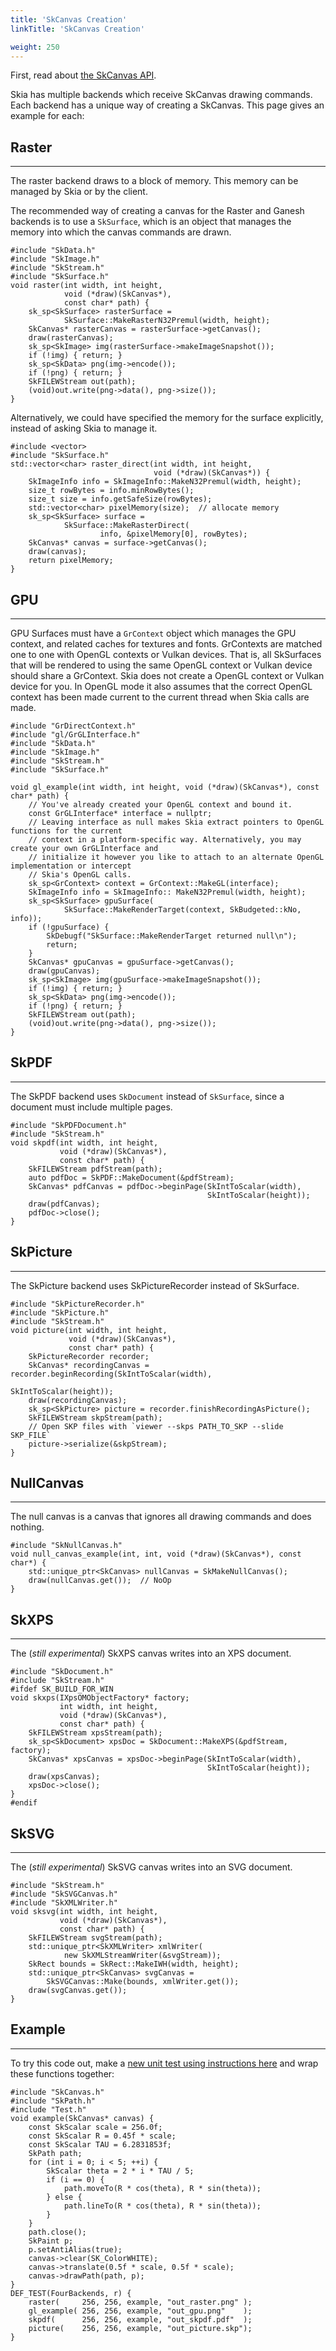 ```yaml
---
title: 'SkCanvas Creation'
linkTitle: 'SkCanvas Creation'

weight: 250
---
```


First, read about [the SkCanvas API](../skcanvas_overview).

Skia has multiple backends which receive SkCanvas drawing commands. Each backend
has a unique way of creating a SkCanvas. This page gives an example for each:

## Raster

---

The raster backend draws to a block of memory. This memory can be managed by
Skia or by the client.

The recommended way of creating a canvas for the Raster and Ganesh backends is
to use a `SkSurface`, which is an object that manages the memory into which the
canvas commands are drawn.

<!--?prettify lang=cc?-->

    #include "SkData.h"
    #include "SkImage.h"
    #include "SkStream.h"
    #include "SkSurface.h"
    void raster(int width, int height,
                void (*draw)(SkCanvas*),
                const char* path) {
        sk_sp<SkSurface> rasterSurface =
                SkSurface::MakeRasterN32Premul(width, height);
        SkCanvas* rasterCanvas = rasterSurface->getCanvas();
        draw(rasterCanvas);
        sk_sp<SkImage> img(rasterSurface->makeImageSnapshot());
        if (!img) { return; }
        sk_sp<SkData> png(img->encode());
        if (!png) { return; }
        SkFILEWStream out(path);
        (void)out.write(png->data(), png->size());
    }

Alternatively, we could have specified the memory for the surface explicitly,
instead of asking Skia to manage it.

<!--?prettify lang=cc?-->

    #include <vector>
    #include "SkSurface.h"
    std::vector<char> raster_direct(int width, int height,
                                    void (*draw)(SkCanvas*)) {
        SkImageInfo info = SkImageInfo::MakeN32Premul(width, height);
        size_t rowBytes = info.minRowBytes();
        size_t size = info.getSafeSize(rowBytes);
        std::vector<char> pixelMemory(size);  // allocate memory
        sk_sp<SkSurface> surface =
                SkSurface::MakeRasterDirect(
                        info, &pixelMemory[0], rowBytes);
        SkCanvas* canvas = surface->getCanvas();
        draw(canvas);
        return pixelMemory;
    }

## GPU

---

GPU Surfaces must have a `GrContext` object which manages the GPU context, and
related caches for textures and fonts. GrContexts are matched one to one with
OpenGL contexts or Vulkan devices. That is, all SkSurfaces that will be rendered
to using the same OpenGL context or Vulkan device should share a GrContext. Skia
does not create a OpenGL context or Vulkan device for you. In OpenGL mode it
also assumes that the correct OpenGL context has been made current to the
current thread when Skia calls are made.

<!--?prettify lang=cc?-->

    #include "GrDirectContext.h"
    #include "gl/GrGLInterface.h"
    #include "SkData.h"
    #include "SkImage.h"
    #include "SkStream.h"
    #include "SkSurface.h"

    void gl_example(int width, int height, void (*draw)(SkCanvas*), const char* path) {
        // You've already created your OpenGL context and bound it.
        const GrGLInterface* interface = nullptr;
        // Leaving interface as null makes Skia extract pointers to OpenGL functions for the current
        // context in a platform-specific way. Alternatively, you may create your own GrGLInterface and
        // initialize it however you like to attach to an alternate OpenGL implementation or intercept
        // Skia's OpenGL calls.
        sk_sp<GrContext> context = GrContext::MakeGL(interface);
        SkImageInfo info = SkImageInfo:: MakeN32Premul(width, height);
        sk_sp<SkSurface> gpuSurface(
                SkSurface::MakeRenderTarget(context, SkBudgeted::kNo, info));
        if (!gpuSurface) {
            SkDebugf("SkSurface::MakeRenderTarget returned null\n");
            return;
        }
        SkCanvas* gpuCanvas = gpuSurface->getCanvas();
        draw(gpuCanvas);
        sk_sp<SkImage> img(gpuSurface->makeImageSnapshot());
        if (!img) { return; }
        sk_sp<SkData> png(img->encode());
        if (!png) { return; }
        SkFILEWStream out(path);
        (void)out.write(png->data(), png->size());
    }

## SkPDF

---

The SkPDF backend uses `SkDocument` instead of `SkSurface`, since a document
must include multiple pages.

<!--?prettify lang=cc?-->

    #include "SkPDFDocument.h"
    #include "SkStream.h"
    void skpdf(int width, int height,
               void (*draw)(SkCanvas*),
               const char* path) {
        SkFILEWStream pdfStream(path);
        auto pdfDoc = SkPDF::MakeDocument(&pdfStream);
        SkCanvas* pdfCanvas = pdfDoc->beginPage(SkIntToScalar(width),
                                                SkIntToScalar(height));
        draw(pdfCanvas);
        pdfDoc->close();
    }

## SkPicture

---

The SkPicture backend uses SkPictureRecorder instead of SkSurface.

<!--?prettify lang=cc?-->

    #include "SkPictureRecorder.h"
    #include "SkPicture.h"
    #include "SkStream.h"
    void picture(int width, int height,
                 void (*draw)(SkCanvas*),
                 const char* path) {
        SkPictureRecorder recorder;
        SkCanvas* recordingCanvas = recorder.beginRecording(SkIntToScalar(width),
                                                            SkIntToScalar(height));
        draw(recordingCanvas);
        sk_sp<SkPicture> picture = recorder.finishRecordingAsPicture();
        SkFILEWStream skpStream(path);
        // Open SKP files with `viewer --skps PATH_TO_SKP --slide SKP_FILE`
        picture->serialize(&skpStream);
    }

## NullCanvas

---

The null canvas is a canvas that ignores all drawing commands and does nothing.

<!--?prettify lang=cc?-->

    #include "SkNullCanvas.h"
    void null_canvas_example(int, int, void (*draw)(SkCanvas*), const char*) {
        std::unique_ptr<SkCanvas> nullCanvas = SkMakeNullCanvas();
        draw(nullCanvas.get());  // NoOp
    }

## SkXPS

---

The (_still experimental_) SkXPS canvas writes into an XPS document.

<!--?prettify lang=cc?-->

    #include "SkDocument.h"
    #include "SkStream.h"
    #ifdef SK_BUILD_FOR_WIN
    void skxps(IXpsOMObjectFactory* factory;
               int width, int height,
               void (*draw)(SkCanvas*),
               const char* path) {
        SkFILEWStream xpsStream(path);
        sk_sp<SkDocument> xpsDoc = SkDocument::MakeXPS(&pdfStream, factory);
        SkCanvas* xpsCanvas = xpsDoc->beginPage(SkIntToScalar(width),
                                                SkIntToScalar(height));
        draw(xpsCanvas);
        xpsDoc->close();
    }
    #endif

## SkSVG

---

The (_still experimental_) SkSVG canvas writes into an SVG document.

<!--?prettify lang=cc?-->

    #include "SkStream.h"
    #include "SkSVGCanvas.h"
    #include "SkXMLWriter.h"
    void sksvg(int width, int height,
               void (*draw)(SkCanvas*),
               const char* path) {
        SkFILEWStream svgStream(path);
        std::unique_ptr<SkXMLWriter> xmlWriter(
                new SkXMLStreamWriter(&svgStream));
        SkRect bounds = SkRect::MakeIWH(width, height);
        std::unique_ptr<SkCanvas> svgCanvas =
            SkSVGCanvas::Make(bounds, xmlWriter.get());
        draw(svgCanvas.get());
    }

## Example

---

To try this code out, make a
[new unit test using instructions here](/docs/dev/testing/tests) and wrap these
functions together:

<!--?prettify lang=cc?-->

    #include "SkCanvas.h"
    #include "SkPath.h"
    #include "Test.h"
    void example(SkCanvas* canvas) {
        const SkScalar scale = 256.0f;
        const SkScalar R = 0.45f * scale;
        const SkScalar TAU = 6.2831853f;
        SkPath path;
        for (int i = 0; i < 5; ++i) {
            SkScalar theta = 2 * i * TAU / 5;
            if (i == 0) {
                path.moveTo(R * cos(theta), R * sin(theta));
            } else {
                path.lineTo(R * cos(theta), R * sin(theta));
            }
        }
        path.close();
        SkPaint p;
        p.setAntiAlias(true);
        canvas->clear(SK_ColorWHITE);
        canvas->translate(0.5f * scale, 0.5f * scale);
        canvas->drawPath(path, p);
    }
    DEF_TEST(FourBackends, r) {
        raster(     256, 256, example, "out_raster.png" );
        gl_example( 256, 256, example, "out_gpu.png"    );
        skpdf(      256, 256, example, "out_skpdf.pdf"  );
        picture(    256, 256, example, "out_picture.skp");
    }
